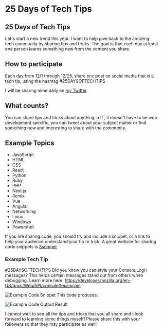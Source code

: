 # 25 Days of Tech Tips

## 25 Days of Tech Tips
Let's start a new trend this year. I want to help give back to the amazing tech community by sharing tips and tricks. The goal is that each day at least one person learns something new from the content you share. 

## How to participate
Each day from 12/1 through 12/25, share one post on social media that is a tech tip, using the hashtag #25DAYSOFTECHTIPS 

I will be sharing mine daily on [my Twitter](https://twitter.com/_chrisbenjamin)

## What counts?
You can share tips and tricks about anything in IT, it doesn't have to be web development specific, you can tweet about your subject matter or find something new and interesting to share with the community. 

## Example Topics
- JavaScript
- HTML
- CSS
- React
- Python
- Ruby
- PHP
- Next.js
- Remix 
- Vue
- Angular
- Networking
- Linux
- Windows
- Powershell

If you are sharing code, you should try and include a snippet, or a link to help your audience understand your tip or trick. A great website for sharing code snippets is [Ssnippet](https://www.ssnippet.app/)

### Example Tech Tip
#25DAYSOFTECHTIPS
Did you know you can style your Console.Log() messages? This helps certain messages stand out from others when debugging. 
Learn more here: https://developer.mozilla.org/en-US/docs/Web/API/console#examples

![Example Code Snippet](https://dev-to-uploads.s3.amazonaws.com/uploads/articles/dmidwnwb0iynvwdnocjz.png)
This code produces:

![Example Code Output Result](https://dev-to-uploads.s3.amazonaws.com/uploads/articles/8mw2a3ssh3826b0o65m4.png)


I cannot wait to see all the tips and tricks that you all share and I look forward to learning some things myself! Please share this with your followers so that they may participate as well! 